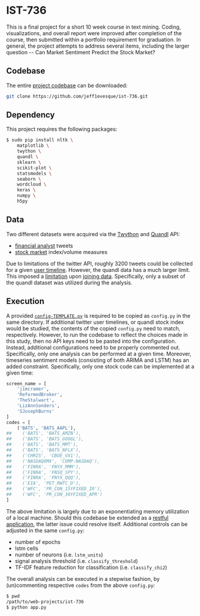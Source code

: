 # IST-736

This is a final project for a short 10 week course in text mining. Coding, visualizations, and overall report were improved after completion of the course, then submitted within a portfolio requirement for graduation. In general, the project attempts to address several items, including the larger question -- Can Market Sentiment Predict the Stock Market?

## Codebase

The entire [project codebase](https://github.com/jeff1evesque/ist-736) can be downloaded:

```bash
git clone https://github.com/jeff1evesque/ist-736.git
```

## Dependency

This project requires the following packages:

```bash
$ sudo pip install nltk \
    matplotlib \
    twython \
    quandl \
    sklearn \
    scikit-plot \
    statsmodels \
    seaborn \
    wordcloud \
    keras \
    numpy \
    h5py
```

## Data

Two different datasets were acquired via the [Twython](https://twython.readthedocs.io/en/latest/) and [Quandl](https://docs.quandl.com/) API:

- [financial analyst](https://github.com/jeff1evesque/ist-736/tree/master/data/twitter) tweets
- [stock market](https://github.com/jeff1evesque/ist-736/tree/master/data/quandl) index/volume measures

Due to limitations of the twitter API, roughly 3200 tweets could be collected for a given [user timeline](https://developer.twitter.com/en/docs/tweets/timelines/api-reference/get-statuses-user_timeline). However, the quandl data has a much larger limit. This imposed a [limitation](https://github.com/jeff1evesque/ist-736/blob/master/app/join_data.py) upon [joining data](https://github.com/jeff1evesque/ist-736/blob/master/app.py#L103-L116). Specifically, only a subset of the quandl dataset was utilized during the analysis.

## Execution

A provided [`config-TEMPLATE.py`](https://github.com/jeff1evesque/ist-736/blob/master/config-TEMPLATE.py) is required to be copied as `config.py` in the same directory. If additional twitter user timelines, or quandl stock index would be studied, the contents of the copied `config.py` need to match, respectively. However, to run the codebase to reflect the choices made in this study, then no API keys need to be pasted into the configuration. Instead, additional configurations need to be properly commented out. Specifically, only one analysis can be performed at a given time. Moreover, timeseries sentiment models (consisting of both ARIMA and LSTM) has an added constraint. Specifically, only one stock code can be implemented at a given time:

```python
screen_name = [
    'jimcramer',
    'ReformedBroker',
    'TheStalwart',
    'LizAnnSonders',
    'SJosephBurns'
]
codes = [
    ('BATS', 'BATS_AAPL'),
##    ('BATS', 'BATS_AMZN'),
##    ('BATS', 'BATS_GOOGL'),
##    ('BATS', 'BATS_MMT'),
##    ('BATS', 'BATS_NFLX'),
##    ('CHRIS', 'CBOE_VX1'),
##    ('NASDAQOMX', 'COMP-NASDAQ'),
##    ('FINRA', 'FNYX_MMM'),
##    ('FINRA', 'FNSQ_SPY'),
##    ('FINRA', 'FNYX_QQQ'),
##    ('EIA', 'PET_RWTC_D'),
##    ('WFC', 'PR_CON_15YFIXED_IR'),
##    ('WFC', 'PR_CON_30YFIXED_APR')
]
```

The above limitation is largely due to an exponentiating memory utilization of a local machine. Should this codebase be extended as a [restful application](https://aws.amazon.com/what-is/restful-api/), the latter issue could resolve itself. Additional controls can be adjusted in the same `config.py`:

- number of epochs
- lstm cells
- number of neurons (i.e. `lstm_units`)
- signal analysis threshold (i.e. `classify_threshold`)
- TF-IDF feature reduction for classification (i.e. `classify_chi2`)

The overall analysis can be executed in a stepwise fashion, by (un)commenting respective `codes` from the above `config.py`:

```bash
$ pwd
/path/to/web-projects/ist-736
$ python app.py
```
